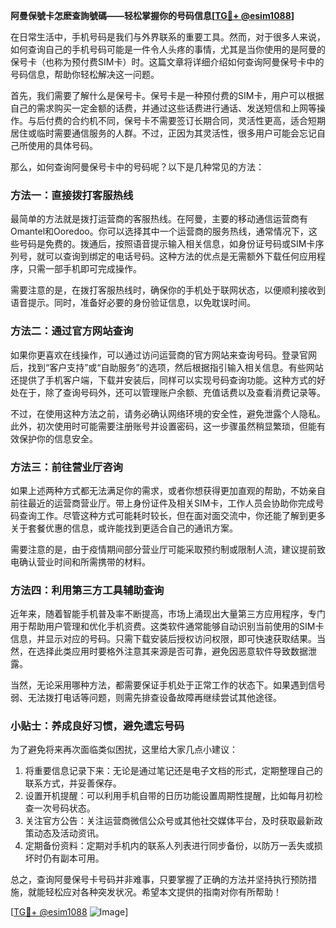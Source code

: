 **阿曼保號卡怎麽查詢號碼——轻松掌握你的号码信息[[TG💪+ @esim1088](https://t.me/s/esim1088)]**

在日常生活中，手机号码是我们与外界联系的重要工具。然而，对于很多人来说，如何查询自己的手机号码可能是一件令人头疼的事情，尤其是当你使用的是阿曼的保号卡（也称为预付费SIM卡）时。这篇文章将详细介绍如何查询阿曼保号卡中的号码信息，帮助你轻松解决这一问题。

首先，我们需要了解什么是保号卡。保号卡是一种预付费的SIM卡，用户可以根据自己的需求购买一定金额的话费，并通过这些话费进行通话、发送短信和上网等操作。与后付费的合约机不同，保号卡不需要签订长期合同，灵活性更高，适合短期居住或临时需要通信服务的人群。不过，正因为其灵活性，很多用户可能会忘记自己所使用的具体号码。

那么，如何查询阿曼保号卡中的号码呢？以下是几种常见的方法：

### 方法一：直接拨打客服热线

最简单的方法就是拨打运营商的客服热线。在阿曼，主要的移动通信运营商有Omantel和Ooredoo。你可以选择其中一个运营商的服务热线，通常情况下，这些号码是免费的。拨通后，按照语音提示输入相关信息，如身份证号码或SIM卡序列号，就可以查询到绑定的电话号码。这种方法的优点是无需额外下载任何应用程序，只需一部手机即可完成操作。

需要注意的是，在拨打客服热线时，确保你的手机处于联网状态，以便顺利接收到语音提示。同时，准备好必要的身份验证信息，以免耽误时间。

### 方法二：通过官方网站查询

如果你更喜欢在线操作，可以通过访问运营商的官方网站来查询号码。登录官网后，找到“客户支持”或“自助服务”的选项，然后根据指引输入相关信息。有些网站还提供了手机客户端，下载并安装后，同样可以实现号码查询功能。这种方式的好处在于，除了查询号码外，还可以管理账户余额、充值话费以及查看消费记录等。

不过，在使用这种方法之前，请务必确认网络环境的安全性，避免泄露个人隐私。此外，初次使用时可能需要注册账号并设置密码，这一步骤虽然稍显繁琐，但能有效保护你的信息安全。

### 方法三：前往营业厅咨询

如果上述两种方式都无法满足你的需求，或者你想获得更加直观的帮助，不妨亲自前往最近的运营商营业厅。带上身份证件及相关SIM卡，工作人员会协助你完成号码查询工作。尽管这种方式可能耗时较长，但在面对面交流中，你还能了解到更多关于套餐优惠的信息，或许能找到更适合自己的通讯方案。

需要注意的是，由于疫情期间部分营业厅可能采取预约制或限制人流，建议提前致电确认营业时间和所需携带的材料。

### 方法四：利用第三方工具辅助查询

近年来，随着智能手机普及率不断提高，市场上涌现出大量第三方应用程序，专门用于帮助用户管理和优化手机资费。这类软件通常能够自动识别当前使用的SIM卡信息，并显示对应的号码。只需下载安装后授权访问权限，即可快速获取结果。当然，在选择此类应用时要格外注意其来源是否可靠，避免因恶意软件导致数据泄露。

当然，无论采用哪种方法，都需要保证手机处于正常工作的状态下。如果遇到信号弱、无法拨打电话等问题，则需先排查设备故障再继续尝试其他途径。

### 小贴士：养成良好习惯，避免遗忘号码

为了避免将来再次面临类似困扰，这里给大家几点小建议：

1. 将重要信息记录下来：无论是通过笔记还是电子文档的形式，定期整理自己的联系方式，并妥善保存。
2. 设置开机提醒：可以利用手机自带的日历功能设置周期性提醒，比如每月初检查一次号码状态。
3. 关注官方公告：关注运营商微信公众号或其他社交媒体平台，及时获取最新政策动态及活动资讯。
4. 定期备份资料：定期对手机内的联系人列表进行同步备份，以防万一丢失或损坏时仍有副本可用。

总之，查询阿曼保号卡号码并非难事，只要掌握了正确的方法并坚持执行预防措施，就能轻松应对各种突发状况。希望本文提供的指南对你有所帮助！

[[TG💪+ @esim1088](https://t.me/s/esim1088) ![Image](https://i.postimg.cc/4NQfJmqS/Snipaste-2025-05-13-00-14-12.png)]